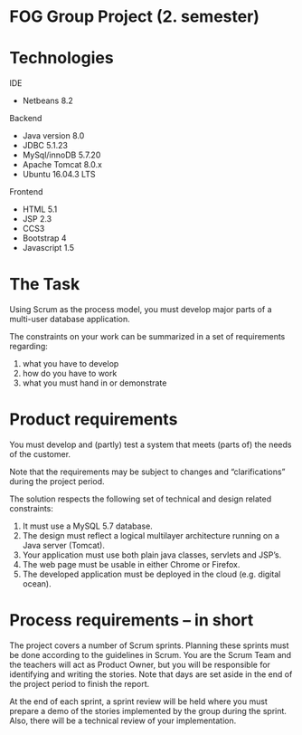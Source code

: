 # FOG Group Project (2. semester)

# Technologies
IDE
- Netbeans 8.2

Backend
- Java version 8.0
- JDBC 5.1.23
- MySql/innoDB 5.7.20
- Apache Tomcat 8.0.x
- Ubuntu 16.04.3 LTS

Frontend
- HTML 5.1
- JSP 2.3
- CCS3
- Bootstrap 4
- Javascript 1.5

# The Task
Using Scrum as the process model, you must develop major parts of a multi-user database application.

The constraints on your work can be summarized in a set of requirements regarding:
1. what you have to develop
2. how do you have to work
3. what you must hand in or demonstrate

# Product requirements
You must develop and (partly) test a system that meets (parts of) the needs of the customer.

Note that the requirements may be subject to changes and “clarifications” during the project period.

The solution respects the following set of technical and design related constraints:
1. It must use a MySQL 5.7 database.
2. The design must reflect a logical multilayer architecture running on a Java server (Tomcat).
3. Your application must use both plain java classes, servlets and JSP’s.
4. The web page must be usable in either Chrome or Firefox.
5. The developed application must be deployed in the cloud (e.g. digital ocean).

# Process requirements – in short
The project covers a number of Scrum sprints. Planning these sprints must be done according to the guidelines in Scrum. You are the Scrum Team and the teachers will act as Product Owner, but you will be responsible for identifying and writing the stories. Note that days are set aside in the end of the project period to finish the report.

At the end of each sprint, a sprint review will be held where you must prepare a demo of the stories implemented by the group during the sprint. Also, there will be a technical review of your implementation.
